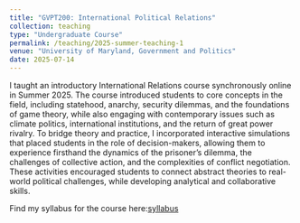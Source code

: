 ```yaml
---
title: "GVPT200: International Political Relations"
collection: teaching
type: "Undergraduate Course"
permalink: /teaching/2025-summer-teaching-1
venue: "University of Maryland, Government and Politics"
date: 2025-07-14
---
```

I taught an introductory International Relations course synchronously online in Summer 2025. 
The course introduced students to core concepts in the field, including statehood, anarchy, security dilemmas, and the foundations of game theory, while also engaging with contemporary issues such as climate politics, international institutions, and the return of great power rivalry. 
To bridge theory and practice, I incorporated interactive simulations that placed students in the role of decision-makers, allowing them to experience firsthand the dynamics of the prisoner’s dilemma, the challenges of collective action, and the complexities of conflict negotiation. 
These activities encouraged students to connect abstract theories to real-world political challenges, while developing analytical and collaborative skills.

Find my syllabus for the course here:<a href="../files/_International Political Relations Syllabus (5).pdf">syllabus</a> 


